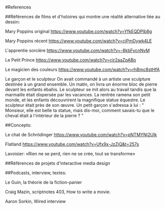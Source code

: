 #References

##Références de films et d'hstoires qui montre une réalité alternative liée au dessin:

Mary Poppins original
https://www.youtube.com/watch?v=YfkEQDPlb8g

Mary Poppins récent
https://www.youtube.com/watch?v=cjPmDywk4LE

L'apprentie sorcière
https://www.youtube.com/watch?v=-8kbFvcnNvM

Le Petit Prince
https://www.youtube.com/watch?v=cjr2aaZpABo

Le magicien des couleurs
https://www.youtube.com/watch?v=rhBmc8stHfA

Le garçon et le sculpteur
On avait commandé à un artiste une sculpture destinée à un grand ensemble. Un matin, on livra un énorme bloc de pierre devant les enfants ébahis. Le sculpteur se mit alors au travail tandis que la marmaille était dispersée par les vacances. La rentrée ramena son petit monde, et les enfants découvrirent la magnifique statue équestre. Le sculpteur était près de son œuvre. Un petit garçon s'adressa à lui : " Monsieur, elle est belle ta statue, mais dis-moi, comment savais-tu que le cheval était à l'intérieur de la pierre ? "


##Concepts: 

Le chat de Schrödinger
https://www.youtube.com/watch?v=pNTMYNj2Ulk

Flatland
https://www.youtube.com/watch?v=Ufx9x-JzZjQ&t=257s

Lavoisier: «Rien ne se perd, rien ne se crée, tout se transforme»


##Références de projets d'interactive media design


##Podcasts, interview, textes:

Le Guin, la théorie de la fiction-panier

Craig Mazin, scriptnotes 403, How to write a movie.

Aaron Sorkin, Wired interview


